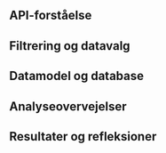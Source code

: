 ## API-forståelse



## Filtrering og datavalg



## Datamodel og database



## Analyseovervejelser



## Resultater og refleksioner
